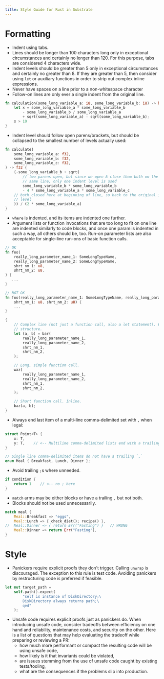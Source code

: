 ```yaml
---
title: Style Guide for Rust in Substrate
---
```


# Formatting

-   Indent using tabs.
-   Lines should be longer than 100 characters long only in exceptional circumstances and certainly
    no longer than 120. For this purpose, tabs are considered 4 characters wide.
-   Indent levels should be greater than 5 only in exceptional circumstances and certainly no
    greater than 8. If they are greater than 5, then consider using `let` or auxiliary functions in
    order to strip out complex inline expressions.
-   Never have spaces on a line prior to a non-whitespace character
-   Follow-on lines are only ever a single indent from the original line.

```rust
fn calculation(some_long_variable_a: i8, some_long_variable_b: i8) -> bool {
	let x = some_long_variable_a * some_long_variable_b
		- some_long_variable_b / some_long_variable_a
		+ sqrt(some_long_variable_a) - sqrt(some_long_variable_b);
	x > 10
}
```

-   Indent level should follow open parens/brackets, but should be collapsed to the smallest number
    of levels actually used:

```rust
fn calculate(
	some_long_variable_a: f32,
	some_long_variable_b: f32,
	some_long_variable_c: f32,
) -> f32 {
	(-some_long_variable_b + sqrt(
		// two parens open, but since we open & close them both on the
		// same line, only one indent level is used
		some_long_variable_b * some_long_variable_b
		- 4 * some_long_variable_a * some_long_variable_c
	// both closed here at beginning of line, so back to the original indent
	// level
	)) / (2 * some_long_variable_a)
}
```

-   `where` is indented, and its items are indented one further.
-   Argument lists or function invocations that are too long to fit on one line are indented
    similarly to code blocks, and once one param is indented in such a way, all others should be,
    too. Run-on parameter lists are also acceptable for single-line run-ons of basic function calls.

```rust
// OK
fn foo(
	really_long_parameter_name_1: SomeLongTypeName,
	really_long_parameter_name_2: SomeLongTypeName,
	shrt_nm_1: u8,
	shrt_nm_2: u8,
) {
   ...
}

// NOT OK
fn foo(really_long_parameter_name_1: SomeLongTypeName, really_long_parameter_name_2: SomeLongTypeName,
	shrt_nm_1: u8, shrt_nm_2: u8) {
	...
}
```

```rust
{
	// Complex line (not just a function call, also a let statement). Full
	// structure.
	let (a, b) = bar(
		really_long_parameter_name_1,
		really_long_parameter_name_2,
		shrt_nm_1,
		shrt_nm_2,
	);

	// Long, simple function call.
	waz(
		really_long_parameter_name_1,
		really_long_parameter_name_2,
		shrt_nm_1,
		shrt_nm_2,
	);

	// Short function call. Inline.
	baz(a, b);
}
```

-   Always end last item of a multi-line comma-delimited set with `,` when legal:

```rust
struct Point<T> {
	x: T,
	y: T,    // <-- Multiline comma-delimited lists end with a trailing ,
}

// Single line comma-delimited items do not have a trailing `,`
enum Meal { Breakfast, Lunch, Dinner };
```

-   Avoid trailing `;`s where unneeded.

```rust
if condition {
	return 1    // <-- no ; here
}
```

-   `match` arms may be either blocks or have a trailing `,` but not both.
-   Blocks should not be used unnecessarily.

```rust
match meal {
	Meal::Breakfast => "eggs",
	Meal::Lunch => { check_diet(); recipe() },
//	Meal::Dinner => { return Err("Fasting") }   // WRONG
	Meal::Dinner => return Err("Fasting"),
}
```

# Style

-   Panickers require explicit proofs they don't trigger. Calling `unwrap` is discouraged. The
    exception to this rule is test code. Avoiding panickers by restructuring code is preferred if
    feasible.

```rust
let mut target_path =
	self.path().expect(
		"self is instance of DiskDirectory;\
		DiskDirectory always returns path;\
		qed"
	);
```

-   Unsafe code requires explicit proofs just as panickers do. When introducing unsafe code,
    consider tradeoffs between efficiency on one hand and reliability, maintenance costs, and
    security on the other. Here is a list of questions that may help evaluating the tradeoff while
    preparing or reviewing a PR:
      - how much more performant or compact the resulting code will be
    using unsafe code,
      - how likely is it that invariants could be violated,
      - are issues stemming from the use of unsafe code caught by existing tests/tooling, 
      - what are the consequences if the problems slip into production.
